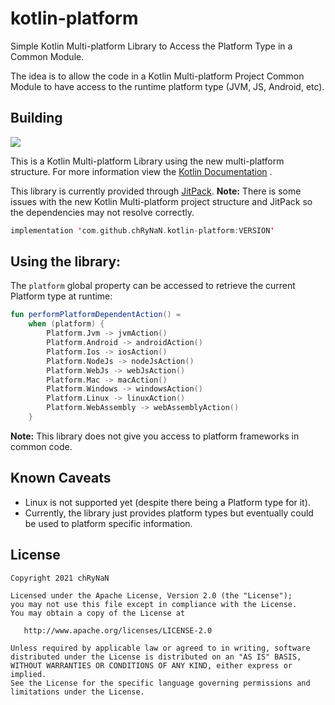 # kotlin-platform

Simple Kotlin Multi-platform Library to Access the Platform Type in a Common Module.

The idea is to allow the code in a Kotlin Multi-platform Project Common Module to have access to the runtime platform
type (JVM, JS, Android, etc).

## Building

[![](https://jitpack.io/v/chRyNaN/kotlin-platform.svg)](https://jitpack.io/#chRyNaN/kotlin-platform)

This is a Kotlin Multi-platform Library using the new multi-platform structure. For more information view
the [Kotlin Documentation](https://kotlinlang.org/docs/reference/building-mpp-with-gradle.html#setting-up-a-multiplatform-project)
.

This library is currently provided through [JitPack](https://jitpack.io/#chRyNaN/kotlin-platform). **Note:** There is
some issues with the new Kotlin Multi-platform project structure and JitPack so the dependencies may not resolve
correctly.

```kotlin
implementation 'com.github.chRyNaN.kotlin-platform:VERSION'
```

## Using the library:

The `platform` global property can be accessed to retrieve the current Platform type at runtime:

```kotlin
fun performPlatformDependentAction() =
    when (platform) {
        Platform.Jvm -> jvmAction()
        Platform.Android -> androidAction()
        Platform.Ios -> iosAction()
        Platform.NodeJs -> nodeJsAction()
        Platform.WebJs -> webJsAction()
        Platform.Mac -> macAction()
        Platform.Windows -> windowsAction()
        Platform.Linux -> linuxAction()
        Platform.WebAssembly -> webAssemblyAction()
    }
```

**Note:** This library does not give you access to platform frameworks in common code.

## Known Caveats

* Linux is not supported yet (despite there being a Platform type for it).
* Currently, the library just provides platform types but eventually could be used to platform specific information.

## License

```
Copyright 2021 chRyNaN

Licensed under the Apache License, Version 2.0 (the "License");
you may not use this file except in compliance with the License.
You may obtain a copy of the License at

   http://www.apache.org/licenses/LICENSE-2.0

Unless required by applicable law or agreed to in writing, software
distributed under the License is distributed on an "AS IS" BASIS,
WITHOUT WARRANTIES OR CONDITIONS OF ANY KIND, either express or implied.
See the License for the specific language governing permissions and
limitations under the License.
```

